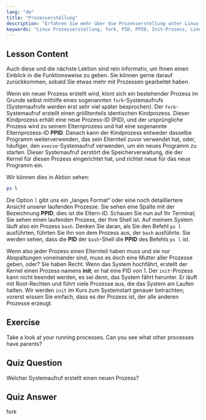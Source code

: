 ```yaml
---
lang: "de"
title: "Prozesserstellung"
description: "Erfahren Sie mehr über die Prozesserstellung unter Linux, fork und Eltern-/Kindprozesse. Verstehen Sie PID, PPID und den Init-Prozess. Ein Leitfaden für Anfänger zur Linux-Prozessverwaltung."
keywords: "Linux Prozesserstellung, fork, PID, PPID, Init-Prozess, Linux Prozesse, Anfänger, Tutorial, Leitfaden"
---
```


## Lesson Content

Auch diese und die nächste Lektion sind rein informativ, um Ihnen einen Einblick in die Funktionsweise zu geben. Sie können gerne darauf zurückkommen, sobald Sie etwas mehr mit Prozessen gearbeitet haben.

Wenn ein neuer Prozess erstellt wird, klont sich ein bestehender Prozess im Grunde selbst mithilfe eines sogenannten `fork`-Systemaufrufs (Systemaufrufe werden erst sehr viel später besprochen). Der `fork`-Systemaufruf erstellt einen größtenteils identischen Kindprozess. Dieser Kindprozess erhält eine neue Prozess-ID (PID), und der ursprüngliche Prozess wird zu seinem Elternprozess und hat eine sogenannte Elternprozess-ID **PPID**. Danach kann der Kindprozess entweder dasselbe Programm weiterverwenden, das sein Elternteil zuvor verwendet hat, oder, häufiger, den `execve`-Systemaufruf verwenden, um ein neues Programm zu starten. Dieser Systemaufruf zerstört die Speicherverwaltung, die der Kernel für diesen Prozess eingerichtet hat, und richtet neue für das neue Programm ein.

Wir können dies in Aktion sehen:

```bash
ps l
```

Die Option `l` gibt uns ein „langes Format“ oder eine noch detailliertere Ansicht unserer laufenden Prozesse. Sie sehen eine Spalte mit der Bezeichnung **PPID**; dies ist die Eltern-ID. Schauen Sie nun auf Ihr Terminal; Sie sehen einen laufenden Prozess, der Ihre Shell ist. Auf meinem System läuft also ein Prozess `bash`. Denken Sie daran, als Sie den Befehl `ps l` ausführten, führten Sie ihn von dem Prozess aus, der `bash` ausführte. Sie werden sehen, dass die **PID** der `bash`-Shell die **PPID** des Befehls `ps l` ist.

Wenn also jeder Prozess einen Elternteil haben muss und sie nur Abspaltungen voneinander sind, muss es doch eine Mutter aller Prozesse geben, oder? Sie haben Recht. Wenn das System hochfährt, erstellt der Kernel einen Prozess namens **init**; er hat eine PID von 1. Der `init`-Prozess kann nicht beendet werden, es sei denn, das System fährt herunter. Er läuft mit Root-Rechten und führt viele Prozesse aus, die das System am Laufen halten. Wir werden `init` im Kurs zum Systemstart genauer betrachten; vorerst wissen Sie einfach, dass es der Prozess ist, der alle anderen Prozesse erzeugt.

## Exercise

Take a look at your running processes. Can you see what other processes have parents?

## Quiz Question

Welcher Systemaufruf erstellt einen neuen Prozess?

## Quiz Answer

fork
